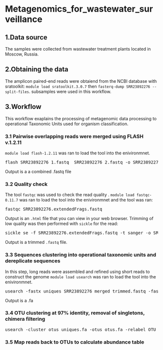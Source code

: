 # Metagenomics_for_wastewater_surveillance
## 1.Data source
The samples were collected from wastewater treatment plants located in Moscow, Russia.
## 2.Obtaining the data
The amplicon paired-end reads were obtaiend from the NCBI database with sratoolkit: ```module load sratoolkit.3.0.7``` then ```fasterq-dump SRR23892276 --split-files```. subsamples were used in this workflow.
## 3.Workflow
This workflow exaplains the processing of metagenomic data processing to operational Taxonomic Units used for organism classification.
### 3.1 Pairwise overlapping reads were merged using FLASH v.1.2.11
```module load flash-1.2.11``` was ran to load the tool into the enivironmnet. 
<pre>flash SRR23892276_1.fastq  SRR23892276_2.fastq -o SRR23892276</pre>
Output is a a combined .fastq file
### 3.2 Quality check
The tool ```fastqc``` was used to check the read quality . ```module load fastqc-0.11.7```  was ran to load the tool into the enivironmnet and the tool was ran:
<pre>fastqc SRR23892276.extendedFrags.fastq</pre>
Output is an ```.html``` file that you can view in your web browser. 
Trimming of low quality was then performed with ```sickle``` for the read:
<pre>sickle se -f SRR23892276.extendedFrags.fastq -t sanger -o SRR23892276_merged_trimmed.fastq -q 30</pre>
Output is a trimmed ```.fastq``` file.
### 3.3 Sequences clustering into operational taxonomic units and dereplicate sequences
In this step, long reads were assembled and refined using short reads to construct the genome
```module load usearch```  was ran to load the tool into the enivironmnet. 
<pre>usearch -fastx_uniques SRR23892276_merged_trimmed.fastq -fastaout uniques.fa -sizeout</pre>
Output is a .fa
### 3.4 OTU clustering at 97% identity, removal of singletons, chimera filtering
<pre>usearch -cluster_otus uniques.fa -otus otus.fa -relabel OTU</pre>
### 3.5 Map reads back to OTUs to calculate abundance table




